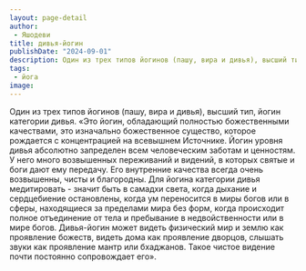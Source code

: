 ```yaml
---
layout: page-detail
author:
 - Яшодеви
title: дивья-йогин
publishDate: "2024-09-01"
description: Один из трех типов йогинов (пашу, вира и дивья), высший тип, йогин категории дивья.
tags:
 - йога
image: 
---
```


Один из трех типов йогинов (пашу, вира и дивья), высший тип, йогин категории дивья.
 «Это йогин, обладающий полностью божественными качествами, это изначально божественное существо, которое рождается с концентрацией на всевышнем Источнике. Йогин уровня дивья абсолютно запределен всем человеческим заботам и ценностям. У него много возвышенных переживаний и видений, в которых святые и боги дают ему передачу. Его внутренние качества всегда очень возвышенны, чисты и благородны. Для йогина категории дивья медитировать - значит быть в самадхи света, когда дыхание и сердцебиение остановлены, когда ум переносится в миры богов или в сферы, находящиеся за пределами мира без форм, когда происходит полное отъединение от тела и пребывание в недвойственности или в мире богов. Дивья-йогин может видеть физический мир и землю как проявление божеств, видеть дома как проявление дворцов, слышать звуки как проявление мантр или бхаджанов. Такое чистое видение почти постоянно сопровождает его».

